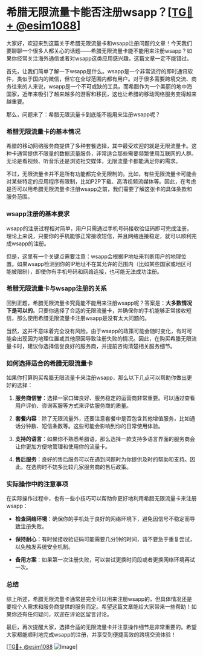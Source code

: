# 希腊无限流量卡能否注册wsapp？[[TG💪+ @esim1088](https://t.me/s/esim1088)]

大家好，欢迎来到这篇关于希腊无限流量卡和wsapp注册问题的文章！今天我们要聊聊一个很多人都关心的话题——希腊无限流量卡能不能用来注册wsapp？如果你经常关注海外通信或者对wsapp这类应用感兴趣，这篇文章一定不能错过。

首先，让我们简单了解一下wsapp是什么。wsapp是一个非常流行的即时通讯软件，类似于国内的微信，但它在全球范围内都有用户。对于很多需要跨境交流、商务往来的人来说，wsapp是一个不可或缺的工具。而希腊作为一个美丽的地中海国家，近年来吸引了越来越多的游客和移民，这也让希腊的移动网络服务变得越来越重要。

那么，问题来了：希腊无限流量卡到底能不能用来注册wsapp呢？

### 希腊无限流量卡的基本情况

希腊的移动网络服务商提供了多种套餐选择，其中最受欢迎的就是无限流量卡。这种卡通常提供不限量的数据流量服务，非常适合那些需要频繁使用互联网的人群。无论是看视频、听音乐还是浏览社交媒体，无限流量卡都能满足你的需求。

不过，无限流量卡并不是所有功能都完全无限制的。比如，有些无限流量卡可能会对某些特定的应用程序有限制，比如P2P下载、高清视频流媒体等。因此，在考虑是否可以用希腊无限流量卡注册wsapp之前，我们需要了解这张卡的具体条款和服务范围。

### wsapp注册的基本要求

wsapp的注册过程相对简单，用户只需通过手机号码接收验证码即可完成注册。理论上来说，只要你的手机能够正常接收短信，并且网络连接稳定，就可以顺利完成wsapp的注册。

但是，这里有一个关键点需要注意：wsapp会根据IP地址来判断用户的地理位置。如果wsapp检测到你的IP地址不在其允许的范围内（比如某些国家或地区可能被限制），即使你有手机号码和网络连接，也可能无法成功注册。

### 希腊无限流量卡与wsapp注册的关系

回到正题，希腊无限流量卡究竟能不能用来注册wsapp呢？答案是：**大多数情况下是可以的**。只要你选择了合适的无限流量卡，并确保你的手机能够正常接收短信，那么使用希腊无限流量卡注册wsapp是没有太大问题的。

当然，这并不意味着完全没有风险。由于wsapp的政策可能会随时变化，有时可能会出现因为地理位置或其他原因导致注册失败的情况。因此，在购买希腊无限流量卡时，建议你选择信誉良好的服务商，并提前咨询清楚相关服务细节。

### 如何选择适合的希腊无限流量卡

如果你打算购买希腊无限流量卡来注册wsapp，那么以下几点可以帮助你做出更好的选择：

1. **服务商信誉**：选择一家口碑良好、服务稳定的运营商非常重要。可以通过查看用户评价、咨询客服等方式来评估服务商的质量。
   
2. **套餐内容**：除了无限流量外，还要注意套餐中是否包含其他增值服务，比如通话分钟数、短信条数等。这些可能会影响到你的日常使用体验。

3. **支持的语言**：如果你不熟悉希腊语，那么选择一款支持多语言界面的服务商会让你更加方便地管理和使用你的流量卡。

4. **售后服务**：良好的售后服务可以在遇到问题时为你提供及时的帮助和支持。因此，在选购时不妨多比较几家服务商的售后政策。

### 实际操作中的注意事项

在实际操作过程中，也有一些小技巧可以帮助你更好地利用希腊无限流量卡来注册wsapp：

- **检查网络环境**：确保你的手机处于良好的网络环境下，避免因信号不稳定而导致注册失败。
  
- **保持耐心**：有时候接收验证码可能需要几分钟的时间，请不要急于重复尝试，以免触发系统安全机制。

- **备用方案**：如果第一次注册失败，可以尝试更换时间段或者更换网络环境再试一次。

### 总结

综上所述，希腊无限流量卡通常是完全可以用来注册wsapp的，但具体情况还是要视个人需求和服务商提供的服务而定。希望这篇文章能给大家带来一些帮助！如果你还有任何疑问，欢迎在评论区留言讨论。

最后，再次提醒大家，选择合适的无限流量卡并注意操作细节是非常重要的。希望大家都能顺利地完成wsapp的注册，并享受到便捷高效的跨境交流体验！

[[TG💪+ @esim1088](https://t.me/s/esim1088) ![Image](https://i.postimg.cc/4NQfJmqS/Snipaste-2025-05-13-00-14-12.png)]